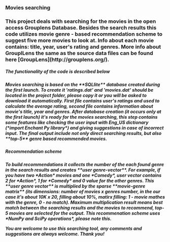 <h3> Movies searching <h3>
This project deals with searching for the movies in the open access Grouplens Database. Besides the search results this code utilizes movie genre - based recommendation scheme to suggest five more movies to look at. Info about each movie contains: title, year, user's rating and genres.
More info about GrouplLens the same as the source data files can be found here [GroupLens](http://grouplens.org/).

<h5>The functionality of the code is described below<h5> 
Movies searching is based on the **SQLlite** database created during the first launch. To create it 'ratings.dat' and 'movies.dat' should be located in the project folder, please copy it or you will be asked to download it automatically. First file contains user's ratings and used to calculate the average rating, second file contains information about movie's title, year and genres. 
After database creation (it occurs only at the first launch) it's ready for the movies searching, this step contains some features like checking the user input with Eng_US dictionary (*import Enchant Py library*) and giving suggestions in case of incorrect input.
The final output include not only direct searching results, but also **top-5** genre based recommended movies. 

<h5>Recommendation scheme<h5>
To build recommendations it collects the number of the each found genre in the search results and creates **user genre-vector**. For example, if you have two *Action* movies and one *Comedy*, user vector contains 2 for *Action*, 1 for *Comedy* and 0 value for the other genres. This **user genre vector** is multiplied  by the sparse **movie-genre matrix** (its dimensions: number of movies x genres number, in the our case it's about 10K x 20, filling about 10%, matirx filling: 1 - movie mathes with the genre, 0 - no match). Maximum multiplication result means best match between the searching results and the movies to recommend, top-5 movies are selected for the output. This recommenation scheme uses *NumPy and SciPy operations*, please note this.

You are welcome to use this searching tool, any comments and suggestions are always welcome. 
Thank you! 
